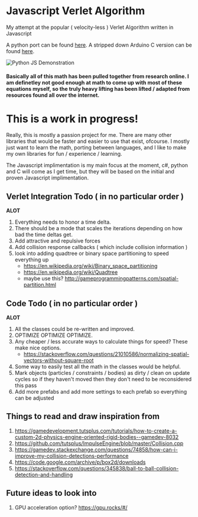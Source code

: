 # Javascript Verlet Algorithm
My attempt at the popular ( velocity-less ) Verlet Algorithm written in Javascript

A python port can be found [here](https://github.com/jgoergen/PythonVerlet).
A stripped down Arduino C version can be found [here](https://github.com/jgoergen/ArduinoVerlet).

![Python JS Demonstration](https://raw.githubusercontent.com/jgoergen/JavascriptVerletAlgorithm/master/verletJS.gif)

#### Basically all of this math has been pulled together from research online. I am definetley not good enough at math to come up with most of these equations myself, so the truly heavy lifting has been lifted / adapted from resources found all over the internet.

# **This is a work in progress!**

Really, this is mostly a passion project for me. There are many other libraries that would be faster and easier to use that exist, ofcourse. I mostly just want to learn the math, porting between languages, and I like to make my own libraries for fun / experience / learning.  

The Javascript implimentation is my main focus at the moment, c#, python and C will come as I get time, but they will be based on the initial and proven Javascript implimentation.

## Verlet Integration Todo ( in no particular order )
**ALOT**
1. Everything needs to honor a time delta.
2. There should be a mode that scales the iterations depending on how bad the time deltas get.
3. Add attractive and repulsive forces
4. Add collision response callbacks ( which include collision information )
5. look into adding quadtree or binary space partitioning to speed everything up
    * https://en.wikipedia.org/wiki/Binary_space_partitioning
    * https://en.wikipedia.org/wiki/Quadtree
    * maybe use this? http://gameprogrammingpatterns.com/spatial-partition.html

## Code Todo ( in no particular order )
**ALOT**
1. All the classes could be re-written and improved.
2. OPTIMIZE OPTIMIZE OPTIMIZE.
3. Any cheaper / less accurate ways to calculate things for speed? These make nice options.
    * https://stackoverflow.com/questions/21010586/normalizing-spatial-vectors-without-square-root
4. Some way to easily test all the math in the classes would be helpful.
5. Mark objects (particles / constraints / bodies) as dirty / clean on update cycles so if they haven't moved then they don't need to be reconsidered this pass
6. Add more prefabs and add more settings to each prefab so everything can be adjusted

## Things to read and draw inspiration from
1. https://gamedevelopment.tutsplus.com/tutorials/how-to-create-a-custom-2d-physics-engine-oriented-rigid-bodies--gamedev-8032
2. https://github.com/tutsplus/ImpulseEngine/blob/master/Collision.cpp
3. https://gamedev.stackexchange.com/questions/74858/how-can-i-improve-my-collision-detections-performance
4. https://code.google.com/archive/p/box2d/downloads
5. https://stackoverflow.com/questions/345838/ball-to-ball-collision-detection-and-handling

## Future ideas to look into
1. GPU acceleration option? https://gpu.rocks/#/
